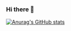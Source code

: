 ### Hi there 👋
[![Anurag's GitHub stats](https://github-readme-stats.vercel.app/api?username=Roman-1990)](https://github.com/anuraghazra/github-readme-stats)
<!--
**Roman-1990/Roman-1990** is a ✨ _special_ ✨ repository because its `README.md` (this file) appears on your GitHub profile.

Here are some ideas to get you started:

- 🔭 I’m currently working on ...
- 🌱 I’m currently learning ...
- 👯 I’m looking to collaborate on ...
- 🤔 I’m looking for help with ...
- 💬 Ask me about ...
- 📫 How to reach me: ...
- 😄 Pronouns: ...
- ⚡ Fun fact: ...
-->
